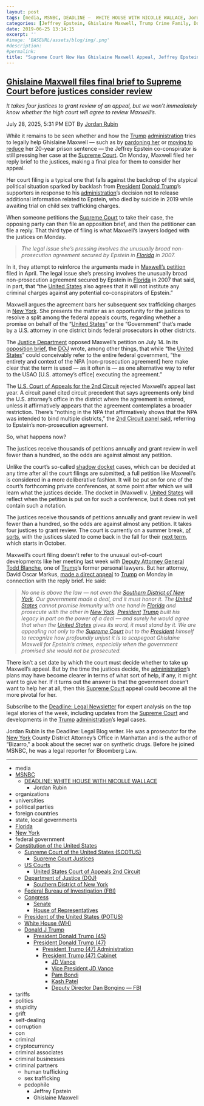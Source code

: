 ```yaml
---
layout: post
tags: [media, MSNBC, DEADLINE –  WHITE HOUSE WITH NICOLLE WALLACE, Jordan Rubin, organizations, universities, political parties, foreign countries, state local governments, Florida, New York, federal government, Constitution of the United States, Supreme Court of the United States (SCOTUS), Supreme Court Justices, US Courts, United States Court of Appeals 2nd Circuit, Department of Justice (DOJ), Southern District of New York, Federal Bureau of Investigation (FBI), Congress, Senate, House of Representatives, President of the United States (POTUS), White House (WH), Donald J Trump, President Donald Trump (45), President Donald Trump (47), President Trump (47) Administration, President Trump (47) Cabinet, JD Vance, Vice President JD Vance, Pam Bondi, Kash Patel, Deputy Director Dan Bongino — FBI, tariffs, politics, stupidity, grift, self-dealing, corruption, con, criminal, cryptocurrency, criminal associates, criminal businesses, criminal partners, human trafficking, sex trafficking, pedophile, Jeffrey Epstein, Ghislaine Maxwell]
categories: [Jeffrey Epstein, Ghislaine Maxwell, Trump Crime Family, Donald Trump]
date: 2019-06-25 13:14:15
excerpt: ''
#image: 'BASEURL/assets/blog/img/.png'
#description:
#permalink:
title: "Supreme Court Now Has Ghislaine Maxwell Appeal, Jeffrey Epstein’s Cohort"
---
```



## [Ghislaine Maxwell files final brief to Supreme Court before justices consider review](https://www.msnbc.com/deadline-white-house/deadline-legal-blog/ghislaine-maxwell-supreme-court-appeal-brief-epstein-trump-rcna221567)

*It takes four justices to grant review of an appeal, but we won’t immediately know whether the high court will agree to review Maxwell’s.*

July 28, 2025, 5:31 PM EDT
By [Jordan Rubin](https://www.msnbc.com/author/jordan-rubin-ncpn1301611)

While it remains to be seen whether and how the [Trump](https://www.donaldjtrump.com/) [administration](https://www.whitehouse.gov/administration/) tries to legally help Ghislaine Maxwell — such as by [pardoning her](https://www.msnbc.com/opinion/msnbc-opinion/trump-ghislaine-maxwell-pardon-unlikely-epstein-case-rcna221335) or [moving to reduce](https://www.msnbc.com/deadline-white-house/deadline-legal-blog/ghislaine-maxwell-trump-pardon-sentencing-doj-rcna221449) her 20-year prison sentence — the Jeffrey Epstein co-conspirator is still pressing her case at the [Supreme Court](https://www.msnbc.com/deadline-white-house/deadline-legal-blog/supreme-court-ghislaine-maxwell-appeal-epstein-trump-rcna220042). On Monday, Maxwell filed her reply brief to the justices, making a final plea for them to consider her appeal.

Her court filing is a typical one that falls against the backdrop of the atypical political situation sparked by backlash from [President](https://www.whitehouse.gov/) [Donald Trump](https://www.donaldjtrump.com/)’s supporters in response to his [administration](https://www.whitehouse.gov/administration/)’s decision not to release additional information related to Epstein, who died by suicide in 2019 while awaiting trial on child sex trafficking charges.

When someone petitions the [Supreme Court](https://www.supremecourt.gov/) to take their case, the opposing party can then file an opposition brief, and then the petitioner can file a reply. That third type of filing is what Maxwell’s lawyers lodged with the justices on Monday.

> *The legal issue she’s pressing involves the unusually broad non-prosecution agreement secured by Epstein in [Florida](https://www.myflorida.com/) in 2007.*

In it, they attempt to reinforce the arguments made in [Maxwell’s petition](https://www.supremecourt.gov/DocketPDF/24/24-1073/355252/20250424150144637_24-__PetitionForWritOfCertiorari.pdf) filed in April. The legal issue she’s pressing involves the unusually broad non-prosecution agreement secured by Epstein in [Florida](https://www.myflorida.com/) in 2007 that said, in part, that “the [United States](https://www.usa.gov/) also agrees that it will not institute any criminal charges against any potential co-conspirators of Epstein.”

Maxwell argues the agreement bars her subsequent sex trafficking charges in [New York](https://www.ny.gov/). She presents the matter as an opportunity for the justices to resolve a split among the federal appeals courts, regarding whether a promise on behalf of the “[United States](https://www.usa.gov/)” or the “Government” that’s made by a U.S. attorney in one district binds federal prosecutors in other districts.

The [Justice Department](https://www.justice.gov/) opposed Maxwell’s petition on July 14. In its [opposition brief](https://www.supremecourt.gov/DocketPDF/24/24-1073/365132/20250714161434468_24-1073_Maxwell_Opp.pdf), the [DOJ]() wrote, among other things, that while “the [United States](https://www.usa.gov/)” could conceivably refer to the entire federal government, “the entirety and context of the NPA [non-prosecution agreement] here make clear that the term is used — as it often is — as one alternative way to refer to the USAO [U.S. attorney’s office] executing the agreement.”

The [U.S. Court of Appeals for the 2nd Circuit](https://www.ca2.uscourts.gov/) rejected Maxwell’s appeal last year. A circuit panel cited circuit precedent that says agreements only bind the U.S. attorney’s office in the district where the agreement is entered, unless it affirmatively appears that the agreement contemplates a broader restriction. There’s “nothing in the NPA that affirmatively shows that the NPA was intended to bind multiple districts,” the [2nd Circuit panel said](https://www.supremecourt.gov/DocketPDF/24/24-1073/337362/20250117133905126_22-1426.pdf), referring to Epstein’s non-prosecution agreement.

So, what happens now?

The justices receive thousands of petitions annually and grant review in well fewer than a hundred, so the odds are against almost any petition.

Unlike the court’s so-called [shadow docket](https://www.msnbc.com/deadline-white-house/deadline-legal-blog/supreme-court-emergency-docket-deadline-newsletter-rcna215906) cases, which can be decided at any time after all the court filings are submitted, a full petition like Maxwell’s is considered in a more deliberative fashion. It will be put on for one of the court’s forthcoming private conferences, at some point after which we will learn what the justices decide. The docket in [Maxwell v. [United States](https://www.supremecourt.gov/search.aspx?filename=/docket/docketfiles/html/public/24-1073.html) will reflect when the petition is put on for such a conference, but it does not yet contain such a notation.

The justices receive thousands of petitions annually and grant review in well fewer than a hundred, so the odds are against almost any petition. It takes four justices to grant review. The court is currently on a summer break, [of sorts](https://www.msnbc.com/deadline-white-house/deadline-legal-blog/consumer-product-safety-commission-decision-supreme-court-trump-rcna220673), with the justices slated to come back in the fall for their [next term](https://www.msnbc.com/deadline-white-house/deadline-legal-blog/supreme-court-campaign-finance-first-amendment-rcna215931), which starts in October.

Maxwell’s court filing doesn’t refer to the unusual out-of-court developments like her meeting last week with [Deputy Attorney General Todd Blanche](), one of [Trump](https://www.donaldjtrump.com/)’s former personal lawyers. But her attorney, David Oscar Markus, [made a direct appeal](https://x.com/domarkus/status/1949865440995397931) to [Trump](https://www.donaldjtrump.com/) on Monday in connection with the reply brief. He said:

> *No one is above the law — not even the [Southern District of New York](https://www.justice.gov/usao-sdny). Our government made a deal, and it must honor it. The [United States](https://www.usa.gov/) cannot promise immunity with one hand in [Florida](https://www.myflorida.com/) and prosecute with the other in [New York](https://www.ny.gov/). [President](https://www.whitehouse.gov/) [Trump](https://www.donaldjtrump.com/) built his legacy in part on the power of a deal — and surely he would agree that when the [United States](https://www.usa.gov/) gives its word, it must stand by it. We are appealing not only to the [Supreme Court](https://www.supremecourt.gov/) but to the [President](https://www.whitehouse.gov/) himself to recognize how profoundly unjust it is to scapegoat Ghislaine Maxwell for Epstein’s crimes, especially when the government promised she would not be prosecuted.*

There isn’t a set date by which the court must decide whether to take up Maxwell’s appeal. But by the time the justices decide, the [administration](https://www.whitehouse.gov/administration/)’s plans may have become clearer in terms of what sort of help, if any, it might want to give her. If it turns out the answer is that the government doesn’t want to help her at all, then this [Supreme Court](https://www.supremecourt.gov/) appeal could become all the more pivotal for her.

Subscribe to the [Deadline: Legal Newsletter](https://link.msnbc.com/join/5ck/msnbc-deadlinelegal-signup-inline) for expert analysis on the top legal stories of the week, including updates from the [Supreme Court](https://www.supremecourt.gov/) and developments in the [Trump](https://www.donaldjtrump.com/) [administration](https://www.whitehouse.gov/administration/)’s legal cases.

Jordan Rubin is the Deadline: Legal Blog writer. He was a prosecutor for the [New York](https://www.ny.gov/) County District Attorney’s Office in Manhattan and is the author of “Bizarro," a book about the secret war on synthetic drugs. Before he joined MSNBC, he was a legal reporter for Bloomberg Law.


----
- media
- [MSNBC](https://www.msnbc.com/)
    - [DEADLINE: WHITE HOUSE WITH NICOLLE WALLACE](https://www.msnbc.com/deadline-white-house)
        - Jordan Rubin
- organizations
- universities 
- political parties 
- foreign countries 
- state, local governments
- [Florida](https://www.myflorida.com/)
- [New York](https://www.ny.gov/)
- federal government 
- [Constitution of the United States](https://constitution.congress.gov/)
    - [Supreme Court of the United States (SCOTUS)](https://www.supremecourt.gov/)
        - [Supreme Court Justices](https://www.supremecourt.gov/about/justices.aspx)
    - [US Courts](https://www.uscourts.gov/)
        - [United States Court of Appeals 2nd Circuit](https://www.ca2.uscourts.gov/)
    - [Department of Justice (DOJ)](https://www.justice.gov/)
        - [Southern District of New York](https://www.justice.gov/usao-sdny)
    - [Federal Bureau of Investigation (FBI)](https://www.fbi.gov/)
    - [Congress](https://www.congress.gov/)
        - [Senate](https://www.senate.gov/)
        - [House of Representatives](https://www.house.gov/)
    - [President of the United States (POTUS)](https://www.whitehouse.gov/)
    - [White House (WH)](https://www.whitehouse.gov/)
    - [Donald J Trump](https://www.donaldjtrump.com/)
        - [President Donald Trump (45)](https://trumpwhitehouse.archives.gov/)
        - [President Donald Trump (47)](https://www.whitehouse.gov/administration/donald-j-trump/)
            - [President Trump (47) Administration](https://www.whitehouse.gov/administration/)
            - [President Trump (47) Cabinet](https://www.whitehouse.gov/administration/the-cabinet/)
                - [JD Vance](https://www.linkedin.com/in/jd-vance-770a9047/)
                - [Vice President JD Vance](https://www.whitehouse.gov/administration/jd-vance/)
                - [Pam Bondi](https://www.justice.gov/ag/staff-profile/meet-attorney-general)
                - [Kash Patel](https://www.fbi.gov/about/leadership-and-structure/director-patel)
                - [Deputy Director Dan Bongino — FBI](https://www.fbi.gov/about/leadership-and-structure/deputy-director-dan-bongino)
- tariffs
- politics
- stupidity
- grift
- self-dealing
- corruption
- con
- criminal 
- cryptocurrency 
- criminal associates
- criminal businesses
- criminal partners
    - human trafficking 
    - sex trafficking 
    - pedophile 
        - Jeffrey Epstein 
        - Ghislaine Maxwell
